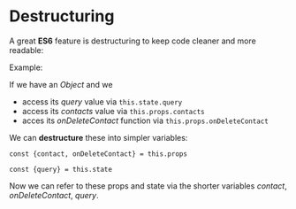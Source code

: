 # Destructuring

A great **ES6** feature is destructuring to keep code cleaner and more readable:

Example:

If we have an _Object_ and we
- access its _query_ value via `this.state.query`
- access its _contacts_ value via `this.props.contacts`
- acces its _onDeleteContact_ function via `this.props.onDeleteContact`

We can **destructure** these into simpler variables:

`const {contact, onDeleteContact} = this.props`

`const {query} = this.state`

Now we can refer to these props and state via the shorter variables _contact_, _onDeleteContact_, _query_.
